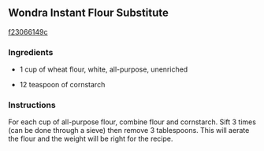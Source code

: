 ## Wondra Instant Flour Substitute

[f23066149c](http://www.food.com/recipe/wondra-instant-flour-substitute-438574)

### Ingredients

 - 1 cup of wheat flour, white, all-purpose, unenriched

 - 12 teaspoon of cornstarch

### Instructions

For each cup of all-purpose flour, combine flour and cornstarch. Sift 3 times (can be done through a sieve) then remove 3 tablespoons. This will aerate the flour and the weight will be right for the recipe.